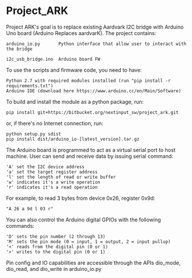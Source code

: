 # Project_ARK
Project ARK's goal is to replace existing Aardvark I2C bridge with Arduino Uno
board (Arduino Replaces aardvarK).  The project contains:

	arduino_io.py		Python interface that allow user to interact with the bridge

	i2c_usb_bridge.ino	Arduino board FW



To use the scripts and firmware code, you need to have:

	Python 2.7 with required modules installed (run "pip install -r requirements.txt")
	Arduino IDE (download here https://www.arduino.cc/en/Main/Software)

To build and install the module as a python package, run:

	pip install git+https://bitbucket.org/nextinput_sw/project_ark.git
	
or, if there's no Internet connection, run:
	
	python setup.py sdist
	pip install dist/arduino_io-[latest_version].tar.gz


The Arduino board is programmed to act as a virtual serial port to host machine.
User can send and receive data by issuing serial command:

	'A' set the I2C device address
	'a' set the target register address
	'l' set the length of read or write buffer
	'w' indicates it's a write operation
	'r' indicates it's a read operation

For example, to read 3 bytes from device 0x26, register 0x9d:

	"A 26 a 9d l 03 r"

You can also control the Arduino digital GPIOs with the following commands:

	'D' sets the pin number (2 through 13)
	'M' sets the pin mode (0 = input, 1 = output, 2 = input pullup)
	'<' reads from the digital pin (0 or 1)
	'>' writes to the digital pin (0 or 1)

Pin config and IO capabilities are accessible through the APIs dio_mode, dio_read, and dio_write in arduino_io.py
